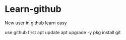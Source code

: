 # Learn-github
New user in github learn easy 

use github first
apt update
apt upgrade -y
pkg install git 

